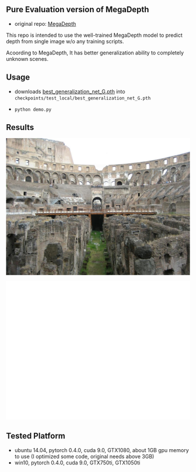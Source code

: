 ## Pure Evaluation version of MegaDepth

* original repo: [MegaDepth](https://github.com/lixx2938/MegaDepth.git)

This repo is intended to use the well-trained MegaDepth model to predict depth from single image w/o any training scripts.

Acoording to MegaDepth, It has better generalization ability to completely unknown scenes.

## Usage

* downloads [best_generalization_net_G.pth](http://www.cs.cornell.edu/projects/megadepth/dataset/models/best_generalization_net_G.pth) into ```checkpoints/test_local/best_generalization_net_G.pth```

* ```python demo.py```

## Results

![](https://raw.githubusercontent.com/yunlongdong/MegaDepthEval/master/test_color.jpg)

![](https://raw.githubusercontent.com/yunlongdong/MegaDepthEval/master/test_depth.png)

## Tested Platform

* ubuntu 14.04, pytorch 0.4.0, cuda 9.0, GTX1080, about 1GB gpu memory to use (I optimized some code, original needs above 3GB)
* win10, pytorch 0.4.0, cuda 9.0, GTX750ti, GTX1050ti